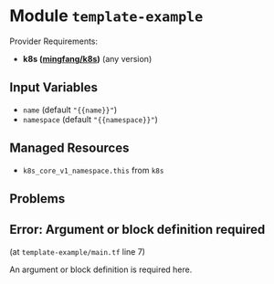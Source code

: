 
# Module `template-example`

Provider Requirements:
* **k8s ([mingfang/k8s](https://registry.terraform.io/providers/mingfang/k8s/latest))** (any version)

## Input Variables
* `name` (default `"{{name}}"`)
* `namespace` (default `"{{namespace}}"`)

## Managed Resources
* `k8s_core_v1_namespace.this` from `k8s`

## Problems

## Error: Argument or block definition required

(at `template-example/main.tf` line 7)

An argument or block definition is required here.

